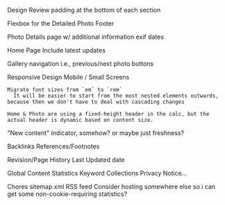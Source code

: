 Design
  Review padding at the bottom of each section

  Flexbox for the Detailed Photo Footer

  Photo Details page w/ additional information
    exif dates

  Home Page
    Include latest updates

  Gallery navigation
    i.e., previous/next photo buttons

  Responsive Design
    Mobile / Small Screens

    Migrate font sizes from `em` to `rem`
      It will be easier to start from the most nested elements outwards, because then we don't have to deal with cascading changes

    Home & Photo are using a fixed-height header in the calc, but the actual header is dynamic based on content size.

  "New content" indicator, somehow?
    or maybe just freshness?

  Backlinks
  References/Footnotes
  
  Revision/Page History
    Last Updated date
  
  Global Content Statistics
  Keyword Collections
  Privacy Notice...

Chores
  sitemap.xml
  RSS feed
  Consider hosting somewhere else so i can get some non-cookie-requiring statistics?